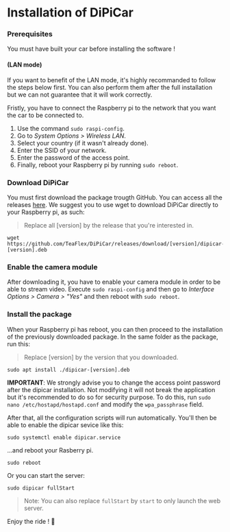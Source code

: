 # Installation of DiPiCar
 
### Prerequisites 

You must have built your car before installing the software !

#### (LAN mode)

If you want to benefit of the LAN mode, it's highly recommanded to follow the steps below first. You can also perform them after the full installation but we can not guarantee that it will work correctly.

Fristly, you have to connect the Raspberry pi to the network that you want the car to be connected to. 

1. Use the command `sudo raspi-config`.
2. Go to *System Options > Wireless LAN*.
3. Select your country (if it wasn't already done).
4. Enter the SSID of your network.
5. Enter the password of the access point.
6. Finally, reboot your Raspberry pi by running `sudo reboot`.

### Download DiPiCar
You must first download the package trougth GitHub. You can access all the releases [here](https://github.com/TeaFlex/DiPiCar/releases).
We suggest you to use wget to download DiPiCar directly to your Raspberry pi, as such:
> Replace all [version] by the release that you're interested in.

```
wget https://github.com/TeaFlex/DiPiCar/releases/download/[version]/dipicar-[version].deb
```

### Enable the camera module
After downloading it, you have to enable your camera module in order to be able to stream video. Execute `sudo raspi-config` and then go to *Interface Options > Camera > "Yes"* and then reboot with `sudo reboot`.

### Install the package
When your Raspberry pi has reboot, you can then proceed to the installation of the previously downloaded package. In the same folder as the package, run this:
>Replace [version] by the version that you downloaded.

```
sudo apt install ./dipicar-[version].deb
```

**IMPORTANT**: We strongly advise you to change the access point password after the dipicar installation. Not modifying it will not break the application but it's recommended to do so for security purpose. To do this, run `sudo nano /etc/hostapd/hostapd.conf` and modify the `wpa_passphrase` field.

After that, all the configuration scripts will run automatically. You'll then be able to enable the dipicar sevice like this:

```
sudo systemctl enable dipicar.service
```

...and reboot your Rasberry pi.

```
sudo reboot
```

Or you can start the server:

```
sudo dipicar fullStart
```

> Note: You can also replace `fullStart` by `start` to only launch the web server.

Enjoy the ride ! 🚗
